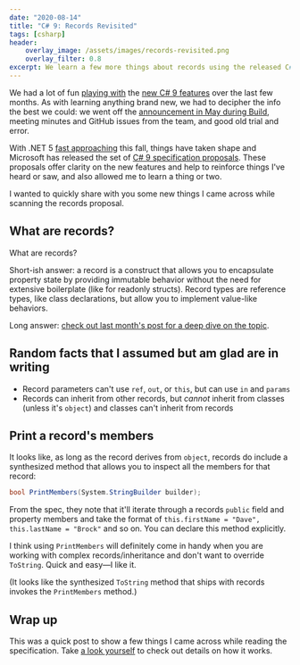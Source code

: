 ```yaml
---
date: "2020-08-14"
title: "C# 9: Records Revisited"
tags: [csharp]
header:
    overlay_image: /assets/images/records-revisited.png
    overlay_filter: 0.8
excerpt: We learn a few more things about records using the released C# 9 spec proposal.
---
```


We had a lot of fun [playing with](https://daveabrock.com/2020/06/29/c-sharp-9-deep-dive-inits) the [new C# 9 features](https://devblogs.microsoft.com/dotnet/welcome-to-c-9-0/) over the last few months. As with learning anything brand new, we had to decipher the info the best we could: we went off the [announcement in May during Build](https://devblogs.microsoft.com/dotnet/welcome-to-c-9-0/), meeting minutes and GitHub issues from the team, and good old trial and error.

With .NET 5 [fast approaching](https://devblogs.microsoft.com/dotnet/announcing-net-5-0-preview-7/) this fall, things have taken shape and Microsoft has released the set of [C# 9 specification proposals](https://docs.microsoft.com/dotnet/csharp/language-reference/proposals/csharp-9.0/records). These proposals offer clarity on the new features and help to reinforce things I've heard or saw, and also allowed me to learn a thing or two.

I wanted to quickly share with you some new things I came across while scanning the records proposal.

## What are records?

What are records?

Short-ish answer: a record is a construct that allows you to encapsulate property state by providing immutable behavior without the need for extensive boilerplate (like for readonly structs). Record types are reference types, like class declarations, but allow you to implement value-like behaviors.

Long answer: [check out last month's post for a deep dive on the topic](https://daveabrock.com/2020/07/06/c-sharp-9-deep-dive-records).

## Random facts that I assumed but am glad are in writing

* Record parameters can't use `ref`, `out`, or `this`, but can use `in` and `params`
* Records can inherit from other records, but *cannot* inherit from classes (unless it's `object`) and classes can't inherit from records

## Print a record's members

It looks like, as long as the record derives from `object`, records do include a synthesized method that allows you to inspect all the members for that record:

```csharp
bool PrintMembers(System.StringBuilder builder);
```

From the spec, they note that it'll iterate through a records `public` field and property members and take the format of `this.firstName = "Dave", this.lastName = "Brock"` and so on. You can declare this method explicitly. 

I think using `PrintMembers` will definitely come in handy when you are working with complex records/inheritance and don't want to override `ToString`. Quick and easy—I like it.

(It looks like the synthesized `ToString` method that ships with records invokes the `PrintMembers` method.)

## Wrap up

This was a quick post to show a few things I came across while reading the specification. Take [a look yourself](https://docs.microsoft.com/dotnet/csharp/language-reference/proposals/csharp-9.0/records) to check out details on how it works.
